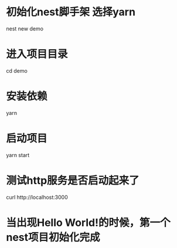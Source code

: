 # 初始化nest脚手架 选择yarn
nest new demo
# 进入项目目录
cd demo
# 安装依赖
yarn
# 启动项目
yarn start
# 测试http服务是否启动起来了
curl http://localhost:3000
# 当出现Hello World!的时候，第一个nest项目初始化完成